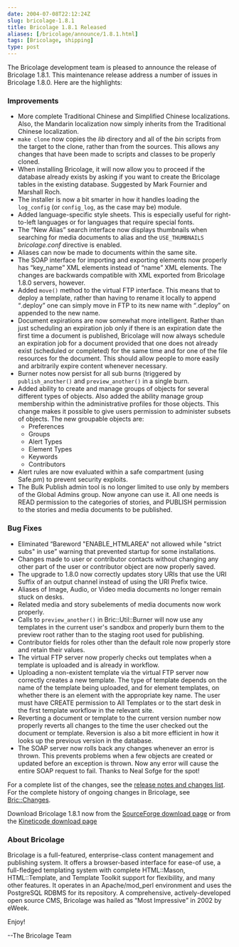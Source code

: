 ```yaml
--- 
date: 2004-07-08T22:12:24Z
slug: bricolage-1.8.1
title: Bricolage 1.8.1 Released
aliases: [/bricolage/announce/1.8.1.html]
tags: [Bricolage, shipping]
type: post
---
```


<p>The Bricolage development team is pleased to announce the release of Bricolage 1.8.1.
This maintenance release address a number of issues in Bricolage 1.8.0.
Here are the highlights:</p>

<h3>Improvements</h3>

<ul>
<li>More complete Traditional Chinese and Simplified Chinese
localizations. Also, the Mandarin localization now simply inherits from the
Traditional Chinese localization.</li>

<li><code>make clone</code> now copies the <em>lib</em> directory and all of the <em>bin</em> scripts from the target to the clone,
rather than from the sources.
This allows any changes that have been made to scripts and classes to be properly cloned.</li>

<li>When installing Bricolage,
it will now allow you to proceed if the database already exists by asking if you want to create the Bricolage tables in the existing database.
Suggested by Mark Fournier and Marshall Roch.</li>

<li>The installer is now a bit smarter in how it handles loading the
<code>log_config</code> (or <code>config_log</code>, as the case may be)
module.</li>

<li>Added language-specific style sheets.
This is especially useful for right-to-left languages or for languages that require special fonts.</li>

<li>The <q>New Alias</q> search interface now displays thumbnails when searching for media documents to alias and the <code>USE_THUMBNAILS</code> <em>bricolage.conf</em> directive is enabled.</li>

<li>Aliases can now be made to documents within the same site.</li>

<li>The SOAP interface for importing and exporting elements now properly has <q>key_name</q> XML elements instead of <q>name</q> XML elements.
The changes are backwards compatible with XML exported from Bricolage 1.8.0 servers,
however.</li>

<li>Added <code>move()</code> method to the virtual FTP interface.
This means that to deploy a template,
rather than having to rename it locally to append <q>.deploy</q>
one can simply move in FTP to its new name with <q>.deploy</q> on appended to the new name.</li>

<li>Document expirations are now somewhat more intelligent.
Rather than just scheduling an expiration job only if there is an expiration date the first time a document is published,
Bricolage will now always schedule an expiration job for a document provided that one does not already exist (scheduled or completed) for the same time and for one of the file resources for the document.
This should allow people to more easily and arbitrarily expire content whenever necessary.</li>

<li>Burner notes now persist for all sub burns (triggered by <code>publish_another()</code> and <code>preview_another()</code> in a single burn.</li>

<li>Added ability to create and manage groups of objects for several different types of objects.
Also added the ability manage group membership within the administrative profiles for those objects.
This change makes it possible to give users permission to administer subsets of objects.
The new groupable objects are:

<ul>
<li>Preferences</li>

<li>Groups</li>

<li>Alert Types</li>

<li>Element Types</li>

<li>Keywords</li>

<li>Contributors</li>
</ul>

</li>

<li>Alert rules are now evaluated within a safe compartment (using Safe.pm) to prevent security exploits.</li>

<li>The Bulk Publish admin tool is no longer limited to use only by members of the Global Admins group.
Now anyone can use it.
All one needs is READ permission to the categories of stories,
and PUBLISH permission to the stories and media documents to be published.</li>
</ul>

<h3>Bug Fixes</h3>

<ul>
<li>Eliminated <q>Bareword &quot;ENABLE_HTMLAREA&quot; not allowed while &quot;strict subs&quot; in use</q> warning that prevented startup for some installations.</li>

<li>Changes made to user or contributor contacts without changing any other part of the user or contributor object are now properly saved.</li>

<li>The upgrade to 1.8.0 now correctly updates story URIs that use the URI Suffix of an output channel instead of using the URI Prefix twice.</li>

<li>Aliases of Image,
Audio,
or Video media documents no longer remain stuck on desks.</li>

<li>Related media and story subelements of media documents now work properly.</li>

<li>Calls to <code>preview_another()</code> in Bric::Util::Burner will now use any templates in the current user's sandbox and properly burn them to the preview root rather than to the staging root used for publishing.</li>

<li>Contributor fields for roles other than the default role now properly store and retain their values.</li>

<li>The virtual FTP server now properly checks out templates when a template is uploaded and is already in workflow.</li>

<li>Uploading a non-existent template via the virtual FTP server now correctly creates a new template.
The type of template depends on the name of the template being uploaded,
and for element templates,
on whether there is an element with the appropriate key name.
The user must have CREATE permission to All Templates or to the start desk in the first template workflow in the relevant site.</li>

<li>Reverting a document or template to the current version number now properly reverts all changes to the time the user checked out the document or template.
Reversion is also a bit more efficient in how it looks up the previous version in the database.</li>

<li>The SOAP server now rolls back any changes whenever an error is thrown.
This prevents problems when a few objects are created or updated before an exception is thrown.
Now any error will cause the entire SOAP request to fail.
Thanks to Neal Sofge for the spot!</li>
</ul>

<p>For a complete list of the changes, see the <a
href="http://sourceforge.net/project/shownotes.php?release_id=251820"
title="Read the 1.8.1 rlease notes and changes">release notes and changes
list</a>. For the complete history of ongoing changes in Bricolage, see <a
href="http://www.bricolage.cc/docs/api/current/Bric::Changes" title="See
Bric::Changes">Bric::Changes</a>.</p>

<p>Download Bricolage 1.8.1 now from the <a
href="http://sourceforge.net/project/showfiles.php?group_id=34789"
title="Download 1.8.1 from SourceForge">SourceForge download page</a> or
from the <a href="http://www.kineticode.com/bricolage/index2.html"
title="Download 1.8.1 from Kineticode">Kineticode download page</a></p>

<h3>About Bricolage</h3>

<p>Bricolage is a full-featured,
enterprise-class content management and publishing system.
It offers a browser-based interface for ease-of use,
a full-fledged templating system with complete HTML::Mason,
HTML::Template,
and Template Toolkit support for flexibility,
and many other features.
It operates in an Apache/mod_perl environment and uses the PostgreSQL RDBMS for its repository.
A comprehensive,
actively-developed open source CMS,
Bricolage was hailed as <q>Most Impressive</q> in 2002 by eWeek.</p>

<p>Enjoy!</p>

<p>--The Bricolage Team</p>
